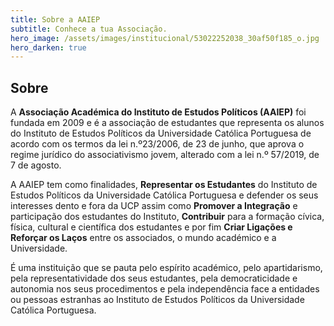 ```yaml
---
title: Sobre a AAIEP
subtitle: Conhece a tua Associação.
hero_image: /assets/images/institucional/53022252038_30af50f185_o.jpg
hero_darken: true
---
```


## Sobre

A **Associação Académica do Instituto de Estudos Políticos (AAIEP)** foi fundada em 2009 e é a associação de estudantes que representa os alunos do Instituto de Estudos Políticos da Universidade Católica Portuguesa de acordo com os termos da lei n.º23/2006, de 23 de junho, que aprova o regime jurídico do associativismo jovem, alterado com a lei n.º 57/2019, de 7 de agosto. 

A AAIEP tem como finalidades, **Representar os Estudantes** do Instituto de Estudos Políticos da Universidade Católica Portuguesa e defender os seus interesses dento e fora da UCP assim como **Promover a Integração** e participação dos estudantes do Instituto, **Contribuir** para a formação cívica, física, cultural e científica dos estudantes e por fim **Criar Ligações e Reforçar os Laços** entre os associados, o mundo académico e a Universidade. 

É uma instituição que se pauta pelo espírito académico, pelo apartidarismo, pela representatividade dos seus estudantes, pela democraticidade e autonomia nos seus procedimentos e pela independência face a entidades ou pessoas estranhas ao Instituto de Estudos Políticos da Universidade Católica Portuguesa. 
